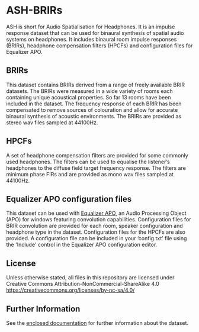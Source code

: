 # ASH-BRIRs
ASH is short for Audio Spatialisation for Headphones. It is an impulse response dataset that can be used for binaural synthesis of spatial audio systems on headphones. It includes binaural room impulse responses (BRIRs), headphone compensation filters (HPCFs) and configuration files for Equalizer APO.

## BRIRs
This dataset contains BRIRs derived from a range of freely available BRIR datasets. The BRIRs were measured in a wide variety of rooms each containing unique acoustical properties. So far 13 rooms have been included in the dataset. The frequency response of each BRIR has been compensated to remove sources of colouration and allow for accurate binaural synthesis of acoustic environments. The BRIRs are provided as stereo wav files sampled at 44100Hz.

## HPCFs
A set of headphone compensation filters are provided for some commonly used headphones. The filters can be used to equalise the listener’s headphones to the diffuse field target frequency response. The filters are minimum phase FIRs and are provided as mono wav files sampled at 44100Hz. 

## Equalizer APO configuration files
This dataset can be used with [Equalizer APO](https://sourceforge.net/projects/equalizerapo/), an Audio Processing Object (APO) for windows featuring convolution capabilities. Configuration files for BRIR convolution are provided for each room, speaker configuration and headphone type in the dataset. Configuration files for the HPCFs are also provided. A configuration file can be included in your ‘config.txt’ file using the 'Include' control in the Equalizer APO configuration editor.

## License
Unless otherwise stated, all files in this repository are licensed under Creative Commons Attribution-NonCommercial-ShareAlike 4.0 https://creativecommons.org/licenses/by-nc-sa/4.0/

## Further Information
See the [enclosed documentation](https://github.com/ShanonPearce/ASH-BRIRs/blob/master/Documentation/ASH%20User%20Guide.pdf) for further information about the dataset.
